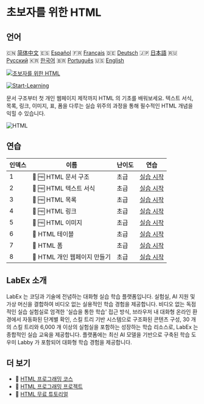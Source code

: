 # 초보자를 위한 HTML

## 언어

🇨🇳 [简体中文](README_zh.md) 🇪🇸 [Español](README_es.md) 🇫🇷 [Français](README_fr.md) 🇩🇪 [Deutsch](README_de.md) 🇯🇵 [日本語](README_ja.md) 🇷🇺 [Русский](README_ru.md) 🇰🇷 [한국어](README_ko.md) 🇧🇷 [Português](README_pt.md) 🇺🇸 [English](README.md) 

[![초보자를 위한 HTML](https://cover-creator.labex.io/html-for-beginners.png?lang=ko)](https://labex.io/ko/courses/html-for-beginners)

[![Start-Learning](https://img.shields.io/badge/Start-Learning-whitesmoke?style=for-the-badge)](https://labex.io/ko/courses/html-for-beginners)

문서 구조부터 첫 개인 웹페이지 제작까지 HTML 의 기초를 배워보세요. 텍스트 서식, 목록, 링크, 이미지, 표, 폼을 다루는 실습 위주의 과정을 통해 필수적인 HTML 개념을 익힐 수 있습니다.

![HTML](https://img.shields.io/badge/HTML-whitesmoke?style=for-the-badge&logo=html)


## 연습

|   인덱스 | 이름                          | 난이도   | 연습                                                                                                      |
|----------|-------------------------------|----------|-----------------------------------------------------------------------------------------------------------|
|        1 | 📖 🆓 HTML 문서 구조          | 초급     | <a target='_blank' href='https://labex.io/ko/tutorials/html-html-document-structure-597898'>실습 시작</a> |
|        2 | 📖 🆓 HTML 텍스트 서식        | 초급     | <a target='_blank' href='https://labex.io/ko/tutorials/html-html-text-formatting-597904'>실습 시작</a>    |
|        3 | 📖 🆓 HTML 목록               | 초급     | <a target='_blank' href='https://labex.io/ko/tutorials/html-html-lists-597902'>실습 시작</a>              |
|        4 | 📖 🆓 HTML 링크               | 초급     | <a target='_blank' href='https://labex.io/ko/tutorials/html-html-links-597901'>실습 시작</a>              |
|        5 | 📖 🆓 HTML 이미지             | 초급     | <a target='_blank' href='https://labex.io/ko/tutorials/html-html-images-597900'>실습 시작</a>             |
|        6 | 📖  HTML 테이블               | 초급     | <a target='_blank' href='https://labex.io/ko/tutorials/html-html-tables-597903'>실습 시작</a>             |
|        7 | 📖  HTML 폼                   | 초급     | <a target='_blank' href='https://labex.io/ko/tutorials/html-html-forms-597899'>실습 시작</a>              |
|        8 | 📖  HTML 개인 웹페이지 만들기 | 초급     | <a target='_blank' href='https://labex.io/ko/tutorials/html-html-personal-webpage-597905'>실습 시작</a>   |

## LabEx 소개

LabEx 는 코딩과 기술에 전념하는 대화형 실습 학습 플랫폼입니다. 실험실, AI 지원 및 가상 머신을 결합하여 비디오 없는 실용적인 학습 경험을 제공합니다. 비디오 없는 독점적인 실습 실험실로 엄격한 '실습을 통한 학습' 접근 방식, 브라우저 내 대화형 온라인 환경에서 자동화된 단계별 확인, 스킬 트리 기반 시스템으로 구조화된 콘텐츠 구성, 30 개의 스킬 트리와 6,000 개 이상의 실험실을 포함하는 성장하는 학습 리소스로, LabEx 는 종합적인 실습 교육을 제공합니다. 플랫폼에는 최신 AI 모델을 기반으로 구축된 학습 도우미 Labby 가 포함되어 대화형 학습 경험을 제공합니다.

## 더 보기

- 🔗 [HTML 프로그래밍 코스](https://github.com/labex-labs/awesome-programming-courses)
- 🔗 [HTML 프로그래밍 프로젝트](https://github.com/labex-labs/awesome-programming-projects)
- 🔗 [HTML 무료 튜토리얼](https://github.com/labex-labs/html-free-tutorials)

